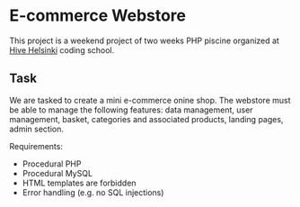 # E-commerce Webstore
This project is a weekend project of two weeks PHP piscine organized at [Hive Helsinki](https://www.hive.fi/) coding school.

## Task
We are tasked to create a mini e-commerce onine shop. The webstore must be able to manage the following features: data management, user management, basket, categories and associated products, landing pages, admin section.

Requirements: 
* Procedural PHP
* Procedural MySQL
* HTML templates are forbidden
* Error handling (e.g. no SQL injections)
